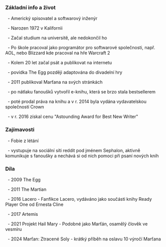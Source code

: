 ### Základní info a život

  - Americký spisovatel a softwarový inženýr

  - Narozen 1972 v Kalifornii

  - Začal studium na universitě, ale nedokončil ho

  - Po škole pracoval jako programátor pro softwarové společnosti, např. AOL, nebo Blizzard kde pracoval na hře Warcraft 2

  - Kolem 20 let začal psát a publikovat na internetu

  - povídka The Egg později adaptována do divadelní hry

  - 2011 publikoval Marťana na svých stránkách

  - po nátlaku fanoušků vytvořil e-knihu, která se brzo stala bestsellerem

  - poté prodal práva na knihu a v r. 2014 byla vydána vydavatelskou společností Crown

  - v r. 2016 získal cenu "Astounding Award for Best New Writer"

  

### Zajímavosti

  - Fobie z létání

  - vystupuje na sociální síti reddit pod jménem Sephalon, aktivně komunikuje s fanoušky a nechává si od nich pomoci při psaní nových knih

  

### Díla

  - 2009 The Egg

  - 2011 The Martian

  - 2016 Lacero - Fanfikce Lacero, vydáváno jako součásti knihy Ready Player One od Ernesta Cline

  - 2017 Artemis

  - 2021 Projekt Hail Mary - Podobné jako Marťán, osamělý člověk ve vesmíru

  - 2024 Marťan: Ztracené Soly - krátký příběh na oslavu 10 výročí Marťana